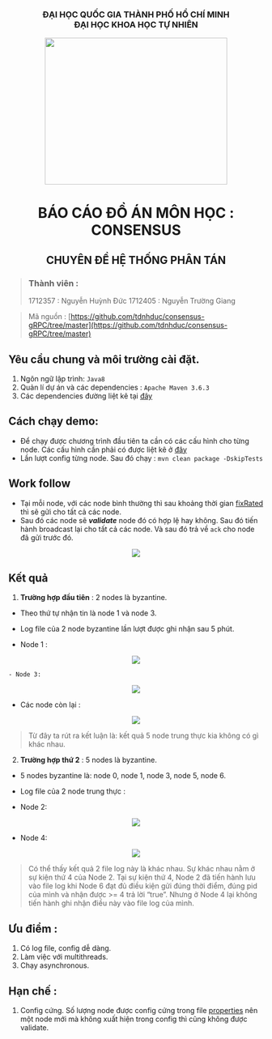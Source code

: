 ### <center>ĐẠI HỌC QUỐC GIA THÀNH PHỐ HỒ CHÍ MINH<br/>ĐẠI HỌC KHOA HỌC TỰ NHIÊN</center>
<center><img src="https://truyenthongdaiphuc.files.wordpress.com/2015/09/dai_hoc_khoa_hoc_tu_nhien_dhqg-hcm.png" width="360" height="290"/></center>

# <center>BÁO CÁO ĐỒ ÁN MÔN HỌC : CONSENSUS</center>
## <center>CHUYÊN ĐỀ HỆ THỐNG PHÂN TÁN</center>

> ### Thành viên : 
> 1712357 : Nguyễn Huỳnh Đức
> 1712405 : Nguyễn Trường Giang

> Mã nguồn : [https://github.com/tdnhduc/consensus-gRPC/tree/master](https://github.com/tdnhduc/consensus-gRPC/tree/master)

## Yêu cầu chung và môi trường cài đặt.
1. Ngôn ngữ lập trình: ```Java8```
2. Quản lí dự án và các dependencies : ```Apache Maven 3.6.3```
3. Các dependencies đường liệt kê tại [đây](https://github.com/tdnhduc/consensus-gRPC/blob/master/pom.xml)
## Cách chạy demo:
- Để chạy được chương trình đầu tiên ta cần có các cấu hình cho từng node. Các cấu hình cần phải có được liệt kê ở [đây](https://github.com/tdnhduc/consensus-gRPC/blob/master/consensus/src/main/resources/application.properties)
- Lần lượt config từng node. Sau đó chạy :
```mvn clean package -DskipTests```

## Work follow
- Tại mỗi node, với các node bình thường thì sau khoảng thời gian [fixRated](https://github.com/tdnhduc/consensus-gRPC/blob/ad603b4758c0fdab724424fcc965ef56cecd70a3/consensus/src/main/resources/application.properties#L16) thì sẽ gửi cho tất cả các node.
- Sau đó các node sẽ _**validate**_ node đó có hợp lệ hay không. Sau đó tiến hành broadcast lại cho tất cả các node. Và sau đó trả về ```ack``` cho node đã gửi trước đó.
<center><img src="https://i.imgur.com/OGWsXbP.png" /></center>

## Kết quả
1. **Trường hợp đầu tiên** : 2 nodes là byzantine. 
- Theo thứ tự nhận tin là node 1 và node 3.
- Log file của 2 node byzantine lần lượt được ghi nhận sau 5 phút. 

- Node 1 :
<center><img src= "https://i.imgur.com/eNHojkd.png"></center>

	- Node 3: 
<center><img src="https://i.imgur.com/jGZNJmJ.png"></center>

- Các node còn lại :
<center><img src="https://i.imgur.com/QrupovP.png"/></center>

> Từ đây ta rút ra kết luận là: kết quả 5 node trung thực kia không có gì khác nhau.

2. **Trường hợp thứ 2** : 5 nodes là byzantine.

- 5 nodes byzantine là: node 0, node 1, node 3, node 5, node 6.
- Log file của 2 node trung thực :

- Node 2:

<center><img src="https://i.imgur.com/7ln8WY2.png"/></center>

- Node 4:

<center><img src="https://i.imgur.com/i2Jduzs.png"></center>

> Có thể thấy kết quả 2 file log này là khác nhau. Sự khác nhau nằm ở sự kiện thứ 4 của Node 2. Tại sự kiện thứ 4, Node 2 đã tiến hành lưu vào file log khi Node 6 đạt đủ điều kiện gửi đúng thời điểm, đúng pid của mình và nhận được >= 4 trả lời “true”. Nhưng ở Node 4 lại không tiến hành ghi nhận điều này vào file log của mình.

## Ưu điểm :
1. Có log file, config dễ dàng.
2. Làm việc với multithreads. 
3. Chạy asynchronous.
## Hạn chế :
1. Config cứng. Số lượng node được config cứng trong file [properties](https://github.com/tdnhduc/consensus-gRPC/blob/ad603b4758c0fdab724424fcc965ef56cecd70a3/consensus/src/main/resources/application.properties#L8) nên một node mới mà không xuất hiện trong config thì cũng không được validate.

<!--stackedit_data:
eyJoaXN0b3J5IjpbMTEyMzA1ODI0MSwtNzE0MDY1NzQwLDU3NT
YxNTM2MiwtMTU5Nzk5OTAyMF19
-->